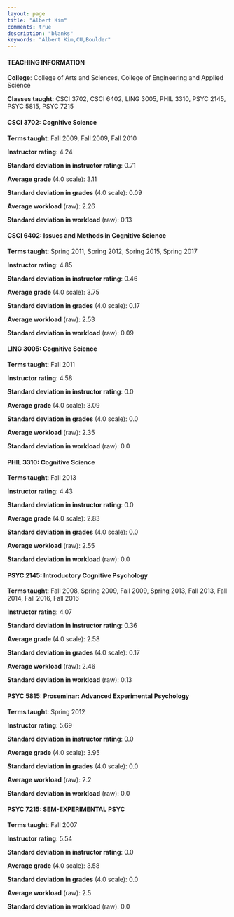 ```yaml
---
layout: page
title: "Albert Kim" 
comments: true
description: "blanks"
keywords: "Albert Kim,CU,Boulder"
---
```

<head>
<script src="https://ajax.googleapis.com/ajax/libs/jquery/2.1.3/jquery.min.js"></script>
<script src="https://dl.dropboxusercontent.com/s/pc42nxpaw1ea4o9/highcharts.js?dl=0"></script>
<!-- <script src="../assets/js/highcharts.js"></script> -->
<style type="text/css">@font-face {
	font-family: "Bebas Neue";
	src: url(https://www.filehosting.org/file/details/544349/BebasNeue Regular.otf) format("opentype");
	}
	h1.Bebas { 
		font-family: "Bebas Neue", Verdana, Tahoma;
	}
</style>
</head>
	   
#### TEACHING INFORMATION

**College**: College of Arts and Sciences, College of Engineering and Applied Science

**Classes taught**: CSCI 3702, CSCI 6402, LING 3005, PHIL 3310, PSYC 2145, PSYC 5815, PSYC 7215

#### CSCI 3702: Cognitive Science

**Terms taught**: Fall 2009, Fall 2009, Fall 2010

**Instructor rating**: 4.24

**Standard deviation in instructor rating**: 0.71

**Average grade** (4.0 scale): 3.11

**Standard deviation in grades** (4.0 scale): 0.09

**Average workload** (raw): 2.26

**Standard deviation in workload** (raw): 0.13

#### CSCI 6402: Issues and Methods in Cognitive Science

**Terms taught**: Spring 2011, Spring 2012, Spring 2015, Spring 2017

**Instructor rating**: 4.85

**Standard deviation in instructor rating**: 0.46

**Average grade** (4.0 scale): 3.75

**Standard deviation in grades** (4.0 scale): 0.17

**Average workload** (raw): 2.53

**Standard deviation in workload** (raw): 0.09

#### LING 3005: Cognitive Science

**Terms taught**: Fall 2011

**Instructor rating**: 4.58

**Standard deviation in instructor rating**: 0.0

**Average grade** (4.0 scale): 3.09

**Standard deviation in grades** (4.0 scale): 0.0

**Average workload** (raw): 2.35

**Standard deviation in workload** (raw): 0.0

#### PHIL 3310: Cognitive Science

**Terms taught**: Fall 2013

**Instructor rating**: 4.43

**Standard deviation in instructor rating**: 0.0

**Average grade** (4.0 scale): 2.83

**Standard deviation in grades** (4.0 scale): 0.0

**Average workload** (raw): 2.55

**Standard deviation in workload** (raw): 0.0

#### PSYC 2145: Introductory Cognitive Psychology

**Terms taught**: Fall 2008, Spring 2009, Fall 2009, Spring 2013, Fall 2013, Fall 2014, Fall 2016, Fall 2016

**Instructor rating**: 4.07

**Standard deviation in instructor rating**: 0.36

**Average grade** (4.0 scale): 2.58

**Standard deviation in grades** (4.0 scale): 0.17

**Average workload** (raw): 2.46

**Standard deviation in workload** (raw): 0.13

#### PSYC 5815: Proseminar: Advanced Experimental Psychology

**Terms taught**: Spring 2012

**Instructor rating**: 5.69

**Standard deviation in instructor rating**: 0.0

**Average grade** (4.0 scale): 3.95

**Standard deviation in grades** (4.0 scale): 0.0

**Average workload** (raw): 2.2

**Standard deviation in workload** (raw): 0.0

#### PSYC 7215: SEM-EXPERIMENTAL PSYC

**Terms taught**: Fall 2007

**Instructor rating**: 5.54

**Standard deviation in instructor rating**: 0.0

**Average grade** (4.0 scale): 3.58

**Standard deviation in grades** (4.0 scale): 0.0

**Average workload** (raw): 2.5

**Standard deviation in workload** (raw): 0.0

